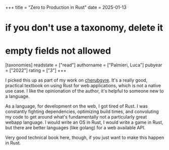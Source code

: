 +++
title = "Zero to Production in Rust"
date = 2025-01-13
# if you don't use a taxonomy, delete it
# empty fields not allowed
[taxonomies]
  readstate = ["read"]
  authorname = ["Palmieri, Luca"]
  pubyear = ["2022"]
  rating = ["3"]
+++

I picked this up as part of my work on [cherubgyre](https://cherubgyre.com). It's a really good, practical textbook on using Rust for web applications, which is not a native use case. I like the opinionation of the author, it's helpful to someone new to a language.

As a language, for development on the web, I got tired of Rust. I was constantly fighting dependencies, optimizing build times, and convoluting my code to get around what's fundamentally not a particularly great webapp language. I would write an OS in Rust, I would write a game in Rust, but there are better languages (like golang) for a web available API.

Very good technical book here, though, if you just want to make this happen in Rust.